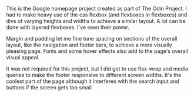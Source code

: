 This is the Google homepage project created as part of The Odin Project.  I had to make heavy use of the css flexbox (and flexboxes in flexboxes) and divs of varying heights and widths to achieve a similar layout.  A lot can be done with layered flexboxes.  I've seen their power.

Margin and padding let me fine tune spacing on sections of the overall layout, like the navigation and footer bars, to achieve a more visually pleasing page.  Fonts and some hover effects also add to the page's overall visual appeal.

It was not required for this project, but I did get to use flex-wrap and media queries to make the footer responsive to different screen widths.  It's the coolest part of the page although it interferes with the search input and buttons if the screen gets *too* small.